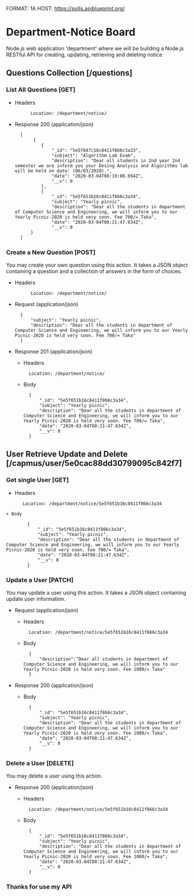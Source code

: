 FORMAT: 1A
HOST: https://polls.apiblueprint.org/

# Department-Notice Board
Node.js web application 'department' where we will be building a Node.js RESTful API for creating, updating, retrieving and deleting notice

## Questions Collection [/questions]

### List All Questions [GET]
+ Headers

            Location: /department/notice/

+ Response 200 (application/json)

        [
             {
                {
                    "_id": "5e5f647c16c8411f866c3a33",
                    "subject": "Algorithm Lab Exam",
                    "description": "Dear all students in 2nd year 2nd semester we are inform you your Desing Analysis and Algorithms lab will be held on date: (08/03/2020).",
                    "date": "2020-03-04T08:19:08.694Z",
                    "__v": 0
                },
                {
                    "_id": "5e5f651b16c8411f866c3a34",
                    "subject": "Yearly picnic",
                    "description": "Dear all the students in department of Computer Science and Engineering, we will inform you to our Yearly Picnic-2020 is held very soon. Fee 700/= Taka",
                    "date": "2020-03-04T08:21:47.634Z",
                    "__v": 0
            }
        ]

### Create a New Question [POST]

You may create your own question using this action. It takes a JSON
object containing a question and a collection of answers in the
form of choices.

+ Headers

            Location: /department/notice/

+ Request (application/json)

        {
	        "subject": "Yearly picnic",
	        "description": "Dear all the students in department of Computer Science and Engineering, we will inform you to our Yearly Picnic-2020 is held very soon. Fee 700/= Taka"
        }

+ Response 201 (application/json)

    + Headers

            Location: /department/notice/

    + Body

            {
                "_id": "5e5f651b16c8411f866c3a34",
                "subject": "Yearly picnic",
                "description": "Dear all the students in department of Computer Science and Engineering, we will inform you to our Yearly Picnic-2020 is held very soon. Fee 700/= Taka",
                "date": "2020-03-04T08:21:47.634Z",
                "__v": 0
            }
## User Retrieve Update and Delete [/capmus/user/5e0cac88dd30799095c842f7]

### Get single User [GET]
   + Headers

            Location: /department/notice/5e5f651b16c8411f866c3a34

    + Body

            {
                "_id": "5e5f651b16c8411f866c3a34",
                "subject": "Yearly picnic",
                "description": "Dear all the students in department of Computer Science and Engineering, we will inform you to our Yearly Picnic-2020 is held very soon. Fee 700/= Taka",
                "date": "2020-03-04T08:21:47.634Z",
                "__v": 0
            }


### Update a User [PATCH]

You may update a  user using this action. It takes a JSON
object containing update user information.

+ Request (application/json)
    + Headers

            Location: /department/notice/5e5f651b16c8411f866c3a34

    + Body
  
            {
                "description":"Dear all students in department of Computer Science and Engineering, we will inform you to our Yearly Picnic-2020 is held very soon. Fee 1000/= Taka"
            }

+ Response 200 (application/json)

    + Body
            
            {
                "_id": "5e5f651b16c8411f866c3a34",
                "subject": "Yearly picnic",
                "description": "Dear all the students in department of Computer Science and Engineering, we will inform you to our Yearly Picnic-2020 is held very soon. Fee 1000/= Taka",
                "date": "2020-03-04T08:21:47.634Z",
                "__v": 0
            }

### Delete a User [DELETE]

You may delete a user using this action.


+ Response 200 (application/json)

    + Headers

            Location: /department/notice/5e5f651b16c8411f866c3a34

    + Body
            
            {
                "_id": "5e5f651b16c8411f866c3a34",
                "subject": "Yearly picnic",
                "description": "Dear all the students in department of Computer Science and Engineering, we will inform you to our Yearly Picnic-2020 is held very soon. Fee 1000/= Taka",
                "date": "2020-03-04T08:21:47.634Z",
                "__v": 0
            }




### Thanks for use my API